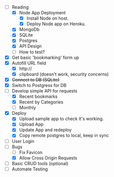 - [ ] Reading
    - [x] Node App Deployment
        - [x] Install Node on host.
        - [x] Deploy Node app on Heroku.
    - [x] MongoDb
    - [x] SQLite
    - [x] Postgres
    - [x] API Design
    - [ ] How to test?
- [x] Get basic 'bookmarking' form up
- [x] Autofill URL field
    - [x] http://
    - [x] clipboard (doesn't work, security concerns)
- [x] <del>Connect to DB (SQLite)</del>
- [x] Switch to Postgress for DB
- [ ] Develop simple API for requests
    - [x] Recent bookmarks
    - [x] Recent by Categories
    - [ ] Monthly
- [x] Deploy
    - [x] Upload sample app to check it's working. 
    - [x] Upload App
    - [x] Update App and redeploy
    - [x] Copy remote postgres to local, keep in sync
- [ ] User Login
- [ ] Bugs
    - [ ] Fix Favicon
    - [x] Allow Cross Origin Requests
- [ ] Basic CRUD tools (optional)
- [ ] Automate Testing
